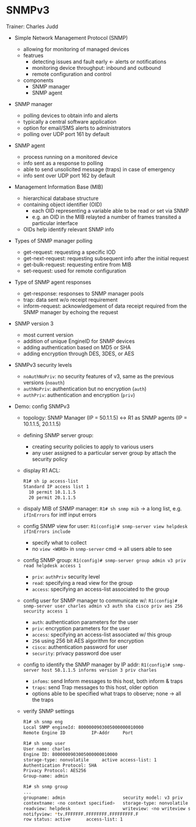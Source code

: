 # SNMPv3

Trainer: Charles Judd


- Simple Network Management Protocol (SNMP)
  - allowing for monitoring of managed devices
  - featrues
    - detecting issues and fault early $\gets$ alerts or notifications
    - monitoring device throughput: inbound and outbound
    - remote configuration and control
  - components
    - SNMP manager
    - SNMP agent


- SNMP manager
  - polling devices to obtain info and alerts
  - typically a central software application
  - option for email/SMS alerts to administrators
  - polling over UDP port 161 by default


- SNMP agent
  - process running on a monitored device
  - info sent as a response to polling
  - able to send unsolicited message (traps) in case of emergency
  - info sent over UDP port 162 by default


- Management Information Base (MIB)
  - hierarchical database structure
  - containing object identifier (OID)
    - each OID representing a variable able to be read or set via SNMP
    - e.g. an OID in the MIB relayted a number of frames transited a particular interface
  - OIDs help identify relevant SNMP info


- Types of SNMP manager polling
  - get-request: requesting a specific IOD
  - get-next-request: requesting subsequent info after the initial request
  - get-bulk-request: requesting entire from MIB
  - set-request: used for remote configuration


- Type of SNMP agent responses
  - get-response: responses to SNMP manager pools
  - trap: data sent w/o receipt requirement
  - inform-request: acknowledgement of data receipt required from the SNMP manager by echoing the request


- SNMP version 3
  - most current version
  - addition of unique EngineID for SNMP devices
  - adding authentication based on MD5 or SHA
  - adding encryption through DES, 3DES, or AES


- SNMPv3 security levels
  - `noAuthNoPriv`: no security features of v3, same as the previous versions (`noauth`)
  - `authNoPriv`: authentication but no encryption (`auth`)
  - `authPriv`: authentication and encryption (`priv`)


- Demo: config SNMPv3
  - topology: SNMP Manager (IP = 50.1.1.5) <-> R1 as SNMP agents (IP = 10.1.1.5, 20.1.1.5)
  - defining SNMP server group:
    - creating security policies to apply to various users
    - any user assigned to a particular server group by attach the security policy
  - display R1 ACL:

    ```bash
    R1# sh ip access-list
    Standard IP access list 1
      10 permit 10.1.1.5
      20 permit 20.1.1.5
    ```

  - dispaly MIB of SNMP manager: `R1# sh snmp mib` $\to$ a long list, e.g. `ifInErrors` for intf input errors
  - config SNMP view for user: `R1(config)# snmp-server view helpdesk ifInErrors include`
    - specify what to collect
    - no `view <WORD>` in `snmp-server` cmd $\to$ all users able to see
  - config SNMP group: `R1(config)# snmp-server group admin v3 priv read helpdesk access 1`
    - `priv`: `authPriv` security level
    - `read`: specifying a read view for the group
    - `access`: specifying an access-list associated to the group
  - config user for SNMP manager to communicate w/: `R1(config)# snmp-server user charles admin v3 auth sha cisco priv aes 256 security access 1`
    - `auth`: authentication parameters for the user
    - `priv`: encryption parameters for the user
    - `access`: specifying an access-list associated w/ this group
    - `256` using 256 bit AES algorithm for encryption
    - `cisco`: authentication password for user
    - `security`: privacy password doe user
  - config to identify the SNMP manager by IP addr: `R1(config)# snmp-server host 50.1.1.5 informs version 3 priv charles`
    - `infoms`: send Inform messages to this host, both inform & traps
    - `traps`: send Trap messages to this host, older option
    - options able to be specified what traps to observe; none $\to$ all the traps
  - verify SNMP settings

    ```bash
    R1# sh snmp eng
    Local SNMP engineId: 8000000903005000000010000
    Remote Engine ID          IP-Addr     Port

    R1# sh snmp user
    User name: charles
    Engine ID: 8000000903005000000010000
    storage-type: nonvolatile     active access-list: 1
    Authentication Protocol: SHA
    Privacy Protocol: AES256
    Group-name: admin

    R1# sh snmp group
    ...
    groupname: admin                      security model: v3 priv
    contextname: <no context specified>   storage-type: nonvolatile
    readview: helpdesk                    writeview: <no writeview specified>
    notifyview: *tv.FFFFFFF.FFFFFFFF.FFFFFFFFF.F
    row status: active      access-list: 1
    ```




